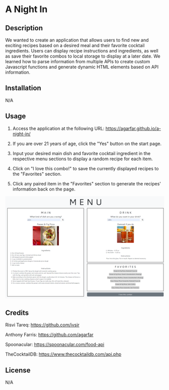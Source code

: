 # A Night In

## Description

We wanted to create an application that allows users to find new and exciting recipes based on a desired meal and their favorite cocktail ingredients. Users can display recipe instructions and ingredients, as well as save their favorite combos to local storage to display at a later date. We learned how to parse information from multiple APIs to create custom Javascript functions and generate dynamic HTML elements based on API information.

## Installation

N/A

## Usage

1. Access the application at the following URL: https://agarfar.github.io/a-night-in/

2. If you are over 21 years of age, click the "Yes" button on the start page.

3. Input your desired main dish and favorite cocktail ingredient in the respective menu sections to display a random recipe for each item.

4. Click on "I love this combo!" to save the currently displayed recipes to the "Favorites" section.

5. Click any paired item in the "Favorites" section to generate the recipes' information back on the page.

![Application Screenshot](assets/images/screenshot.png)

## Credits

Risvi Tareq: https://github.com/ivsir

Anthony Farris: https://github.com/agarfar

Spoonacular: https://spoonacular.com/food-api

TheCocktailDB: https://www.thecocktaildb.com/api.php

## License

N/A